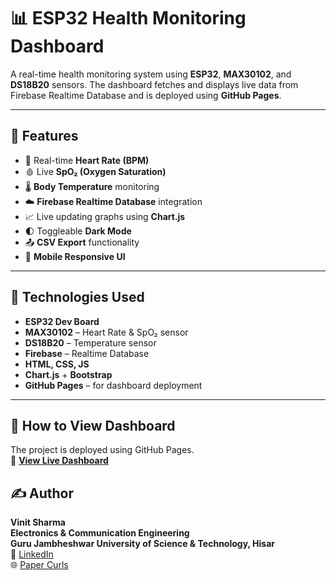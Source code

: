 # 📊 ESP32 Health Monitoring Dashboard

A real-time health monitoring system using **ESP32**, **MAX30102**, and **DS18B20** sensors. The dashboard fetches and displays live data from Firebase Realtime Database and is deployed using **GitHub Pages**.

---

## 📌 Features

- 💓 Real-time **Heart Rate (BPM)**
- 🩸 Live **SpO₂ (Oxygen Saturation)**
- 🌡️ **Body Temperature** monitoring
- ☁️ **Firebase Realtime Database** integration
- 📈 Live updating graphs using **Chart.js**
- 🌓 Toggleable **Dark Mode**
- 📤 **CSV Export** functionality
- 📱 **Mobile Responsive UI**

---

## 🔧 Technologies Used

- **ESP32 Dev Board**
- **MAX30102** – Heart Rate & SpO₂ sensor
- **DS18B20** – Temperature sensor
- **Firebase** – Realtime Database
- **HTML, CSS, JS**
- **Chart.js** + **Bootstrap**
- **GitHub Pages** – for dashboard deployment

---

## 🚀 How to View Dashboard

The project is deployed using GitHub Pages.  
🔗 **[View Live Dashboard](https://sharmavinitstnl.github.io/ESPhealthdashboard/)**  

## ✍️ Author

**Vinit Sharma**  
**Electronics & Communication Engineering**  
**Guru Jambheshwar University of Science & Technology, Hisar**  
🔗 [LinkedIn](https://linkedin.com/in/sharmavinitstnl)  
🌐 [Paper Curls](https://papercurls.blogspot.com)
